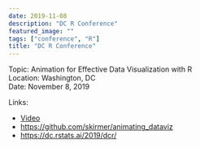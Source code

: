 ```yaml
---
date: 2019-11-08
description: "DC R Conference"
featured_image: ""
tags: ["conference", "R"]
title: "DC R Conference"
---
```


Topic: Animation for Effective Data Visualization with R    
Location: Washington, DC    
Date: November 8, 2019  

Links: 
*  [Video](https://youtu.be/tfpa_QYHebQ)   
* https://github.com/skirmer/animating_dataviz  
* https://dc.rstats.ai/2019/dcr/  
